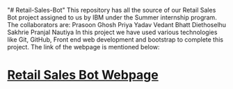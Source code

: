 "# Retail-Sales-Bot" 
 This repository has all the source of our Retail Sales Bot project assigned to us by IBM under the Summer internship program. 
 The collaborators are: 
      Prasoon Ghosh
      Priya Yadav
      Vedant Bhatt
      Diethoselhu Sakhrie
      Pranjal Nautiya
In this project we have used various technologies like Git, GitHub, Front end web development and bootstrap to complete this project. The link of the webpage is mentioned below:

<a href = "https://prasoonghosh.github.io/Retail-Sales-Bot/" target = "_blank"><h1><b>Retail Sales Bot Webpage</b></h1></a>
